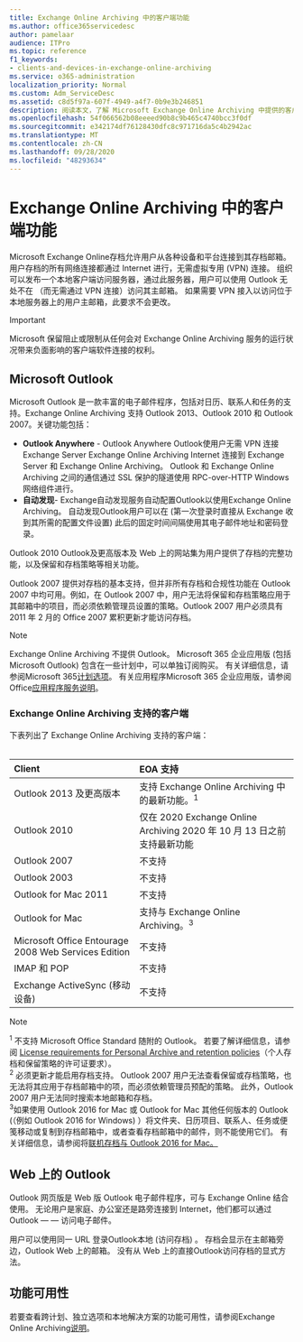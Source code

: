 ```yaml
---
title: Exchange Online Archiving 中的客户端功能
ms.author: office365servicedesc
author: pamelaar
audience: ITPro
ms.topic: reference
f1_keywords:
- clients-and-devices-in-exchange-online-archiving
ms.service: o365-administration
localization_priority: Normal
ms.custom: Adm_ServiceDesc
ms.assetid: c8d5f97a-607f-4949-a4f7-0b9e3b246851
description: 阅读本文，了解 Microsoft Exchange Online Archiving 中提供的客户端功能。
ms.openlocfilehash: 54f066562b08eeeed90b8c9b465c4740bcc3f0df
ms.sourcegitcommit: e342174df76128430dfc8c971716da5c4b2942ac
ms.translationtype: MT
ms.contentlocale: zh-CN
ms.lasthandoff: 09/28/2020
ms.locfileid: "48293634"
---
```

# <a name="client-features-in-exchange-online-archiving"></a>Exchange Online Archiving 中的客户端功能

Microsoft Exchange Online存档允许用户从各种设备和平台连接到其存档邮箱。 用户存档的所有网络连接都通过 Internet 进行，无需虚拟专用 (VPN) 连接。 组织可以发布一个本地客户端访问服务器，通过此服务器，用户可以使用 Outlook 无处不在 （而无需通过 VPN 连接）访问其主邮箱。 如果需要 VPN 接入以访问位于本地服务器上的用户主邮箱，此要求不会更改。
  
> [!IMPORTANT]
> Microsoft 保留阻止或限制从任何会对 Exchange Online Archiving 服务的运行状况带来负面影响的客户端软件连接的权利。
  
## <a name="microsoft-outlook"></a>Microsoft Outlook

Microsoft Outlook 是一款丰富的电子邮件程序，包括对日历、联系人和任务的支持。Exchange Online Archiving 支持 Outlook 2013、Outlook 2010 和 Outlook 2007。关键功能包括：
  
- **Outlook Anywhere** - Outlook Anywhere Outlook使用户无需 VPN 连接Exchange Server Exchange Online Archiving Internet 连接到 Exchange Server 和 Exchange Online Archiving。 Outlook 和 Exchange Online Archiving 之间的通信通过 SSL 保护的隧道使用 RPC-over-HTTP Windows 网络组件进行。    
- **自动发现**- Exchange自动发现服务自动配置Outlook以使用Exchange Online Archiving。 自动发现Outlook用户可以在 (第一次登录时直接从 Exchange 收到其所需的配置文件设置) 此后的固定时间间隔使用其电子邮件地址和密码登录。 

Outlook 2010 Outlook及更高版本及 Web 上的网站集为用户提供了存档的完整功能，以及保留和存档策略等相关功能。
  
Outlook 2007 提供对存档的基本支持，但并非所有存档和合规性功能在 Outlook 2007 中均可用。例如，在 Outlook 2007 中，用户无法将保留和存档策略应用于其邮箱中的项目，而必须依赖管理员设置的策略。Outlook 2007 用户必须具有 2011 年 2 月的 Office 2007 累积更新才能访问存档。
  
> [!NOTE]
> Exchange Online Archiving 不提供 Outlook。 Microsoft 365 企业应用版 (包括 Microsoft Outlook) 包含在一些计划中，可以单独订阅购买。 有关详细信息，请参阅Microsoft 365[计划选项](../office-365-platform-service-description/office-365-plan-options.md)。 有关应用程序Microsoft 365 企业应用版，请参阅 Office[应用程序服务说明](../office-applications-service-description/office-applications-service-description.md)。 
  
### <a name="clients-supported-by-exchange-online-archiving"></a>Exchange Online Archiving 支持的客户端

下表列出了 Exchange Online Archiving 支持的客户端：<br><br>
  
| Client | EOA 支持 |
|:-----|:-----|
|Outlook 2013 及更高版本  <br/> |支持 Exchange Online Archiving 中的最新功能。<sup>1</sup> <br/> |
|Outlook 2010  <br/> |仅在 2020 Exchange Online Archiving 2020 年 10 月 13 日之前支持最新功能|
|Outlook 2007  <br/> |不支持 |
|Outlook 2003  <br/> |不支持  <br/> |
|Outlook for Mac 2011  <br/> |不支持  <br/> |
|Outlook for Mac  <br/> |支持与 Exchange Online Archiving。<sup>3</sup> <br/> |
|Microsoft Office Entourage 2008 Web Services Edition  <br/> |不支持  <br/> |
|IMAP 和 POP  <br/> |不支持  <br/> |
|Exchange ActiveSync (移动设备)   <br/> |不支持  <br/> |
   
> [!NOTE]
> <sup>1</sup> 不支持 Microsoft Office Standard 随附的 Outlook。 若要了解详细信息，请参阅 [License requirements for Personal Archive and retention policies](https://support.office.com/article/Outlook-license-requirements-for-Exchange-features-46B6B7C5-C3CA-43E5-8424-1E2807917C99)（个人存档和保留策略的许可证要求）。 <br/> 
<sup>2</sup> 必须更新才能启用存档支持。 Outlook 2007 用户无法查看保留或存档策略，也无法将其应用于存档邮箱中的项，而必须依赖管理员预配的策略。 此外，Outlook 2007 用户无法同时搜索本地邮箱和存档。 <br/> 
<sup>3</sup>如果使用 Outlook 2016 for Mac 或 Outlook for Mac 其他任何版本的 Outlook (（例如 Outlook 2016 for Windows) ）将文件夹、日历项目、联系人、任务或便笺移动或复制到存档邮箱中，或者查看存档邮箱中的邮件，则不能使用它们。 有关详细信息，请参阅将[联机存档与 Outlook 2016 for Mac。](https://support.office.com/article/Use-your-online-archive-with-Outlook-2016-for-Mac-45b8439c-2982-4b6b-9097-eed71dbfe238) 

## <a name="outlook-on-the-web"></a>Web 上的 Outlook

Outlook 网页版是 Web 版 Outlook 电子邮件程序，可与 Exchange Online 结合使用。 无论用户是家庭、办公室还是路旁连接到 Internet，他们都可以通过Outlook &mdash; &mdash; 访问电子邮件。
  
用户可以使用同一 URL 登录Outlook本地 (访问存档) 。 存档会显示在主邮箱旁边，Outlook Web 上的邮箱。 没有从 Web 上的直接Outlook访问存档的显式方法。
  
## <a name="feature-availability"></a>功能可用性

若要查看跨计划、独立选项和本地解决方案的功能可用性，请参阅Exchange Online Archiving[说明](exchange-online-archiving-service-description.md)。